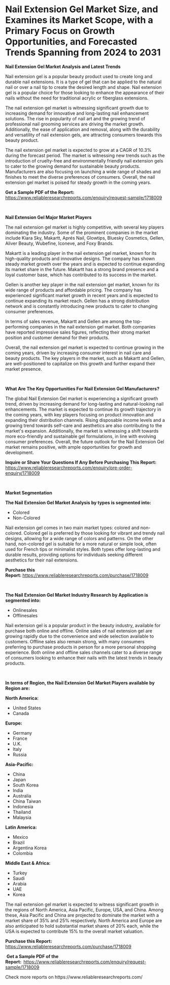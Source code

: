 <p><h1>Nail Extension Gel Market Size, and Examines its Market Scope, with a Primary Focus on Growth Opportunities, and Forecasted Trends Spanning from 2024 to 2031</h1></p><p><strong>Nail Extension Gel Market Analysis and Latest Trends</strong></p>
<p><p>Nail extension gel is a popular beauty product used to create long and durable nail extensions. It is a type of gel that can be applied to the natural nail or over a nail tip to create the desired length and shape. Nail extension gel is a popular choice for those looking to enhance the appearance of their nails without the need for traditional acrylic or fiberglass extensions.</p><p>The nail extension gel market is witnessing significant growth due to increasing demand for innovative and long-lasting nail enhancement solutions. The rise in popularity of nail art and the growing trend of professional nail grooming services are driving the market growth. Additionally, the ease of application and removal, along with the durability and versatility of nail extension gels, are attracting consumers towards this beauty product.</p><p>The nail extension gel market is expected to grow at a CAGR of 10.3% during the forecast period. The market is witnessing new trends such as the introduction of cruelty-free and environmentally friendly nail extension gels to cater to the growing demand for sustainable beauty products. Manufacturers are also focusing on launching a wide range of shades and finishes to meet the diverse preferences of consumers. Overall, the nail extension gel market is poised for steady growth in the coming years.</p></p>
<p><strong>Get a Sample PDF of the Report:&nbsp;</strong> <a href="https://www.reliableresearchreports.com/enquiry/request-sample/1718009">https://www.reliableresearchreports.com/enquiry/request-sample/1718009</a></p>
<p>&nbsp;</p>
<p><strong>Nail Extension Gel Major Market Players</strong></p>
<p><p>The nail extension gel market is highly competitive, with several key players dominating the industry. Some of the prominent companies in the market include Kiara Sky, Makartt, Aprés Nail, Glowtips, Bluesky Cosmetics, Gellen, Aliver Beauty, Wubefine, Iconeve, and Foxy Brands.</p><p>Makartt is a leading player in the nail extension gel market, known for its high-quality products and innovative designs. The company has shown steady market growth over the years and is expected to continue expanding its market share in the future. Makartt has a strong brand presence and a loyal customer base, which has contributed to its success in the market.</p><p>Gellen is another key player in the nail extension gel market, known for its wide range of products and affordable pricing. The company has experienced significant market growth in recent years and is expected to continue expanding its market reach. Gellen has a strong distribution network and is constantly introducing new products to cater to changing consumer preferences.</p><p>In terms of sales revenue, Makartt and Gellen are among the top-performing companies in the nail extension gel market. Both companies have reported impressive sales figures, reflecting their strong market position and customer demand for their products.</p><p>Overall, the nail extension gel market is expected to continue growing in the coming years, driven by increasing consumer interest in nail care and beauty products. The key players in the market, such as Makartt and Gellen, are well-positioned to capitalize on this growth and further expand their market presence.</p></p>
<p>&nbsp;</p>
<p><strong>What Are The Key Opportunities For Nail Extension Gel Manufacturers?</strong></p>
<p><p>The global Nail Extension Gel market is experiencing a significant growth trend, driven by increasing demand for long-lasting and natural-looking nail enhancements. The market is expected to continue its growth trajectory in the coming years, with key players focusing on product innovation and expanding their distribution channels. Rising disposable income levels and a growing trend towards self-care and aesthetics are also contributing to the market's expansion. Additionally, the market is witnessing a shift towards more eco-friendly and sustainable gel formulations, in line with evolving consumer preferences. Overall, the future outlook for the Nail Extension Gel market remains positive, with ample opportunities for growth and development.</p></p>
<p><strong>Inquire or Share Your Questions If Any Before Purchasing This Report:</strong> <a href="https://www.reliableresearchreports.com/enquiry/pre-order-enquiry/1718009">https://www.reliableresearchreports.com/enquiry/pre-order-enquiry/1718009</a></p>
<p>&nbsp;</p>
<p><strong>Market Segmentation</strong></p>
<p><strong>The Nail Extension Gel Market Analysis by types is segmented into:</strong></p>
<p><ul><li>Colored</li><li>Non-Colored</li></ul></p>
<p><p>Nail extension gel comes in two main market types: colored and non-colored. Colored gel is preferred by those looking for vibrant and trendy nail designs, allowing for a wide range of colors and patterns. On the other hand, non-colored gel is suitable for a more natural or simple look, often used for French tips or minimalist styles. Both types offer long-lasting and durable results, providing options for individuals seeking different aesthetics for their nail extensions.</p></p>
<p><strong>Purchase this Report:&nbsp;</strong><a href="https://www.reliableresearchreports.com/purchase/1718009">https://www.reliableresearchreports.com/purchase/1718009</a></p>
<p>&nbsp;</p>
<p><strong>The Nail Extension Gel Market Industry Research by Application is segmented into:</strong></p>
<p><ul><li>Onlinesales</li><li>Offlinesales</li></ul></p>
<p><p>Nail extension gel is a popular product in the beauty industry, available for purchase both online and offline. Online sales of nail extension gel are growing rapidly due to the convenience and wide selection available to customers. Offline sales also remain strong, with many consumers preferring to purchase products in person for a more personal shopping experience. Both online and offline sales channels cater to a diverse range of consumers looking to enhance their nails with the latest trends in beauty products.</p></p>
<p>&nbsp;</p>
<p><strong>In terms of Region, the Nail Extension Gel Market Players available by Region are:</strong></p>
<p>
    <p> <strong> North America: </strong>
        <ul>
            <li>United States</li>
            <li>Canada</li>
        </ul>
        </p> 
    <p> <strong> Europe: </strong>
        <ul>
            <li>Germany</li>
            <li>France</li>
            <li>U.K.</li>
            <li>Italy</li>
            <li>Russia</li>
        </ul>
        </p> 
    <p> <strong> Asia-Pacific: </strong>
        <ul>
            <li>China</li>
            <li>Japan</li>
            <li>South Korea</li>
            <li>India</li>
            <li>Australia</li>
            <li>China Taiwan</li>
            <li>Indonesia</li>
            <li>Thailand</li>
            <li>Malaysia</li>
        </ul>
        </p> 
    <p> <strong> Latin America: </strong>
        <ul>
            <li>Mexico</li>
            <li>Brazil</li>
            <li>Argentina Korea</li>
            <li>Colombia</li>
        </ul>
        </p> 
    <p> <strong> Middle East & Africa: </strong>
        <ul>
            <li>Turkey</li>
            <li>Saudi</li>
            <li>Arabia</li>
            <li>UAE</li>
            <li>Korea</li>
        </ul>
    </p>
    </p>
<p><p>The nail extension gel market is expected to witness significant growth in the regions of North America, Asia Pacific, Europe, USA, and China. Among these, Asia Pacific and China are projected to dominate the market with a market share of 35% and 25% respectively. North America and Europe are also anticipated to hold substantial market shares of 20% each, while the USA is expected to contribute 15% to the overall market valuation.</p></p>
<p><strong>Purchase this Report: </strong><a href="https://www.reliableresearchreports.com/purchase/1718009">https://www.reliableresearchreports.com/purchase/1718009</a></p>
<p>&nbsp;<strong>Get a Sample PDF of the Report:&nbsp;&nbsp;</strong><a href="https://www.reliableresearchreports.com/enquiry/request-sample/1718009">https://www.reliableresearchreports.com/enquiry/request-sample/1718009</a></p>
<p><strong></strong></p>
<p>Check more reports on https://www.reliableresearchreports.com/</p>
